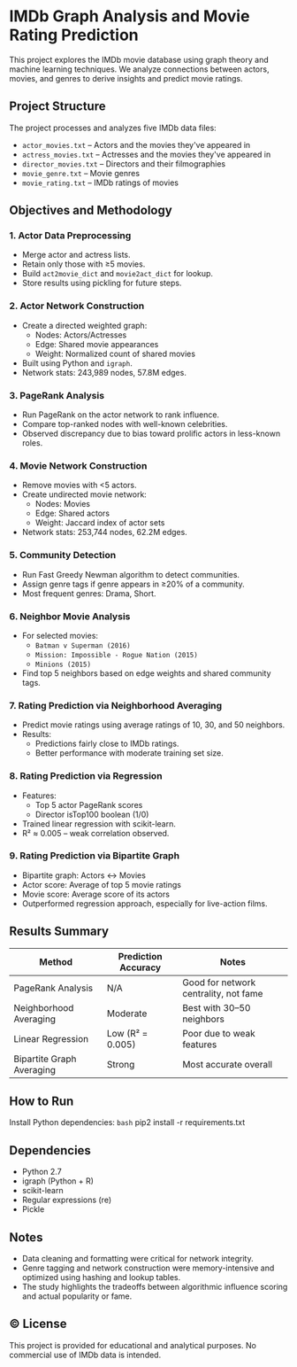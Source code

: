 # IMDb Graph Analysis and Movie Rating Prediction

This project explores the IMDb movie database using graph theory and machine learning techniques. We analyze connections between actors, movies, and genres to derive insights and predict movie ratings.

## Project Structure

The project processes and analyzes five IMDb data files:

- `actor_movies.txt` – Actors and the movies they've appeared in
- `actress_movies.txt` – Actresses and the movies they've appeared in
- `director_movies.txt` – Directors and their filmographies
- `movie_genre.txt` – Movie genres
- `movie_rating.txt` – IMDb ratings of movies

## Objectives and Methodology

### 1. **Actor Data Preprocessing**
- Merge actor and actress lists.
- Retain only those with ≥5 movies.
- Build `act2movie_dict` and `movie2act_dict` for lookup.
- Store results using pickling for future steps.

### 2. **Actor Network Construction**
- Create a directed weighted graph:
  - Nodes: Actors/Actresses
  - Edge: Shared movie appearances
  - Weight: Normalized count of shared movies
- Built using Python and `igraph`.
- Network stats: 243,989 nodes, 57.8M edges.

### 3. **PageRank Analysis**
- Run PageRank on the actor network to rank influence.
- Compare top-ranked nodes with well-known celebrities.
- Observed discrepancy due to bias toward prolific actors in less-known roles.

### 4. **Movie Network Construction**
- Remove movies with <5 actors.
- Create undirected movie network:
  - Nodes: Movies
  - Edge: Shared actors
  - Weight: Jaccard index of actor sets
- Network stats: 253,744 nodes, 62.2M edges.

### 5. **Community Detection**
- Run Fast Greedy Newman algorithm to detect communities.
- Assign genre tags if genre appears in ≥20% of a community.
- Most frequent genres: Drama, Short.

### 6. **Neighbor Movie Analysis**
- For selected movies:
  - `Batman v Superman (2016)`
  - `Mission: Impossible - Rogue Nation (2015)`
  - `Minions (2015)`
- Find top 5 neighbors based on edge weights and shared community tags.

### 7. **Rating Prediction via Neighborhood Averaging**
- Predict movie ratings using average ratings of 10, 30, and 50 neighbors.
- Results:
  - Predictions fairly close to IMDb ratings.
  - Better performance with moderate training set size.

### 8. **Rating Prediction via Regression**
- Features:
  - Top 5 actor PageRank scores
  - Director isTop100 boolean (1/0)
- Trained linear regression with scikit-learn.
- R² ≈ 0.005 – weak correlation observed.

### 9. **Rating Prediction via Bipartite Graph**
- Bipartite graph: Actors ↔ Movies
- Actor score: Average of top 5 movie ratings
- Movie score: Average score of its actors
- Outperformed regression approach, especially for live-action films.

## Results Summary

| Method                      | Prediction Accuracy | Notes |
|----------------------------|---------------------|-------|
| PageRank Analysis          | N/A                 | Good for network centrality, not fame |
| Neighborhood Averaging     | Moderate            | Best with 30–50 neighbors |
| Linear Regression          | Low (R² = 0.005)    | Poor due to weak features |
| Bipartite Graph Averaging  | Strong              | Most accurate overall |

## How to Run

Install Python dependencies:
```bash```
pip2 install -r requirements.txt

## Dependencies

- Python 2.7
- igraph (Python + R)
- scikit-learn
- Regular expressions (re)
- Pickle

## Notes

- Data cleaning and formatting were critical for network integrity.
- Genre tagging and network construction were memory-intensive and optimized using hashing and lookup tables.
- The study highlights the tradeoffs between algorithmic influence scoring and actual popularity or fame.

## © License

This project is provided for educational and analytical purposes. No commercial use of IMDb data is intended.
